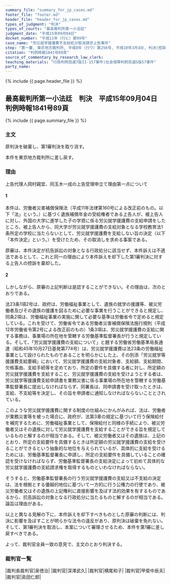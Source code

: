 ```yaml
---
summary_file: "summary_for_jp_cases.md"
footer_file: "footer.md"
header_file: "header_for_jp_cases.md"
types_of_judgment: "判決"
types_of_courts: "最高裁判所第一小法廷"
judgment_date: "平成15年09月04日"
docket_number: "平成11年（行ヒ）第99号"
case_name: "労災就学援護費不支給処分取消請求上告事件"
step: "第一審, 東京地方裁判所, 平成8年（行ウ）第256号, 平成10年3月4日, 判決|控訴審, 東京高等裁判所, 平成10年（行コ）第54号, 平成11年3月9日, 判決"
citation: "判例時報1841号89頁"
source_of_commentary_by_research_law_clerk:
teaching_materials: "行政判例百選7版II-157事件|社会保障判例百選5版57事件"
party_name:
---
```


{% include {{ page.header_file }}  %}

## 最高裁判所第一小法廷　判決　平成15年09月04日　判例時報1841号89頁




{% include {{ page.summary_file }}  %}




### 主文



原判決を破棄し、第1審判決を取り消す。

本件を東京地方裁判所に差し戻す。





### 理由



上告代理人岡村親宜、同玉木一成の上告受理申立て理由第一点について

#### 1

本件は、労働者災害補償保険法（平成11年法律第160号による改正前のもの。以下「法」という。）に基づく遺族補償年金の受給権者である上告人が、被上告人に対し、外国の大学に進学した子の学資に係る労災就学援護費の支給申請をしたところ、被上告人から、同大学が労災就学援護費の支給対象となる学校教育法1条所定の学校に当たらないとして、労災就学援護費を支給しない旨の決定（以下「本件決定」という。）を受けたため、その取消しを求める事案である。

原審は、本件決定が抗告訴訟の対象となる行政処分に該当せず、本件訴えは不適法であるとして、これと同一の理由により本件訴えを却下した第1審判決に対する上告人の控訴を棄却した。

#### 2

しかしながら、原審の上記判断は是認することができない。その理由は、次のとおりである。

法23条1項2号は、政府は、労働福祉事業として、遺族の就学の援護等、被災労働者及びその遺族の援護を図るために必要な事業を行うことができると規定し、同条2項は、労働福祉事業の実施に関して必要な基準は労働省令で定めると規定している。これを受けて、労働省令である労働者災害補償保険法施行規則（平成12年労働省令第2号による改正前のもの）1条3項は、労災就学援護費の支給に関する事務は、事業場の所在地を管轄する労働基準監督署長が行うと規定している。そして、「労災就学援護費の支給について」と題する労働省労働基準局長通達（昭和45年10月27日基発第774号）は、労災就学援護費は法23条の労働福祉事業として設けられたものであることを明らかにした上、その別添「労災就学等援護費支給要綱」において、労災就学援護費の支給対象者、支給額、支給期間、欠格事由、支給手続等を定めており、所定の要件を具備する者に対し、所定額の労災就学援護費を支給すること、労災就学援護費の支給を受けようとする者は、労災就学等援護費支給申請書を業務災害に係る事業場の所在地を管轄する労働基準監督署長に提出しなければならず、同署長は、同申請書を受け取ったときは、支給、不支給等を決定し、その旨を申請者に通知しなければならないこととされている。

このような労災就学援護費に関する制度の仕組みにかんがみれば、法は、労働者が業務災害等を被った場合に、政府が、法第3章の規定に基づいて行う保険給付を補完するために、労働福祉事業として、保険給付と同様の手続により、被災労働者又はその遺族に対して労災就学援護費を支給することができる旨を規定しているものと解するのが相当である。そして、被災労働者又はその遺族は、上記のとおり、所定の支給要件を具備するときは所定額の労災就学援護費の支給を受けることができるという抽象的な地位を与えられているが、具体的に支給を受けるためには、労働基準監督署長に申請し、所定の支給要件を具備していることの確認を受けなければならず、労働基準監督署長の支給決定によって初めて具体的な労災就学援護費の支給請求権を取得するものといわなければならない。

そうすると、労働基準監督署長の行う労災就学援護費の支給又は不支給の決定は、法を根拠とする優越的地位に基づいて一方的に行う公権力の行使であり、被災労働者又はその遺族の上記権利に直接影響を及ぼす法的効果を有するものであるから、抗告訴訟の対象となる行政処分に当たるものと解するのが相当である。論旨は理由がある。

以上と異なる見解の下に、本件訴えを却下すべきものとした原審の判断には、判決に影響を及ぼすことが明らかな法令の違反があり、原判決は破棄を免れない。そして、第1審判決を取消し、本案について審理させるため、本件を第1審に差し戻すべきである。

よって、裁判官全員一致の意見で、主文のとおり判決する。

### 裁判官一覧

|裁判長裁判官|泉徳治|
|裁判官|深澤武久|
|裁判官|横尾和子|
|裁判官|甲斐中辰夫|
|裁判官|島田仁郎|




